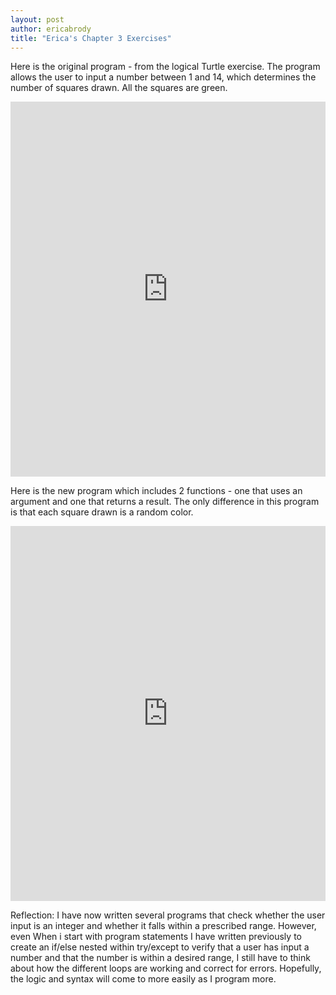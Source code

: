 ```yaml
---
layout: post
author: ericabrody
title: "Erica's Chapter 3 Exercises"
---
```


Here is the original program - from the logical Turtle exercise. The program allows the user to input a number between 1 and 14,
which determines the number of squares drawn. All the squares are green.
<iframe src="https://trinket.io/embed/python/61fb719ba2" width="100%" height="600" frameborder="0" marginwidth="0" marginheight="0" allowfullscreen></iframe>

Here is the new program which includes 2 functions - one that uses an argument and one that returns a result.
The only difference in this program is that each square drawn is a random color.
<iframe src="https://trinket.io/embed/python/c0cea377e8" width="100%" height="600" frameborder="0" marginwidth="0" marginheight="0" allowfullscreen></iframe>

Reflection:
I have now written several programs that check whether the user input is an integer and whether it falls within a prescribed range.
However, even When i start with program statements I have written previously to create an if/else nested within try/except to verify 
that a user has input a number and that the number is within a desired range, I still have to think about how the different loops are 
working and correct for errors. Hopefully, the logic and syntax will come to more easily as I program more.
